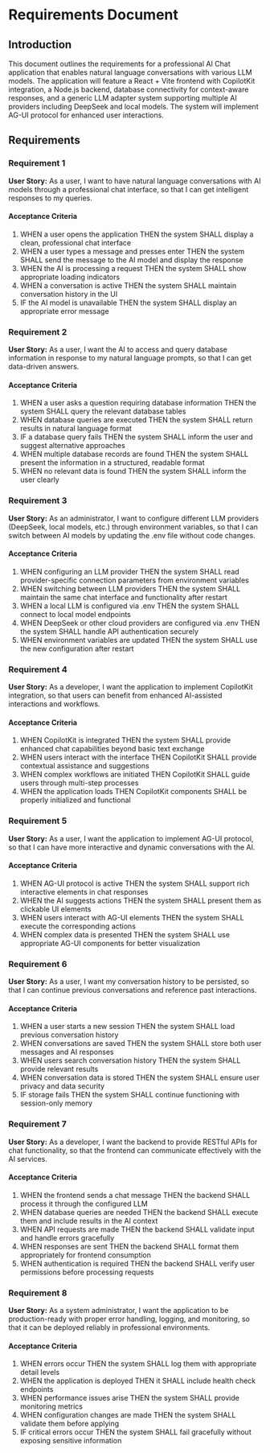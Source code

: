 # Requirements Document

## Introduction

This document outlines the requirements for a professional AI Chat application that enables natural language conversations with various LLM models. The application will feature a React + Vite frontend with CopilotKit integration, a Node.js backend, database connectivity for context-aware responses, and a generic LLM adapter system supporting multiple AI providers including DeepSeek and local models. The system will implement AG-UI protocol for enhanced user interactions.

## Requirements

### Requirement 1

**User Story:** As a user, I want to have natural language conversations with AI models through a professional chat interface, so that I can get intelligent responses to my queries.

#### Acceptance Criteria

1. WHEN a user opens the application THEN the system SHALL display a clean, professional chat interface
2. WHEN a user types a message and presses enter THEN the system SHALL send the message to the AI model and display the response
3. WHEN the AI is processing a request THEN the system SHALL show appropriate loading indicators
4. WHEN a conversation is active THEN the system SHALL maintain conversation history in the UI
5. IF the AI model is unavailable THEN the system SHALL display an appropriate error message

### Requirement 2

**User Story:** As a user, I want the AI to access and query database information in response to my natural language prompts, so that I can get data-driven answers.

#### Acceptance Criteria

1. WHEN a user asks a question requiring database information THEN the system SHALL query the relevant database tables
2. WHEN database queries are executed THEN the system SHALL return results in natural language format
3. IF a database query fails THEN the system SHALL inform the user and suggest alternative approaches
4. WHEN multiple database records are found THEN the system SHALL present the information in a structured, readable format
5. WHEN no relevant data is found THEN the system SHALL inform the user clearly

### Requirement 3

**User Story:** As an administrator, I want to configure different LLM providers (DeepSeek, local models, etc.) through environment variables, so that I can switch between AI models by updating the .env file without code changes.

#### Acceptance Criteria

1. WHEN configuring an LLM provider THEN the system SHALL read provider-specific connection parameters from environment variables
2. WHEN switching between LLM providers THEN the system SHALL maintain the same chat interface and functionality after restart
3. WHEN a local LLM is configured via .env THEN the system SHALL connect to local model endpoints
4. WHEN DeepSeek or other cloud providers are configured via .env THEN the system SHALL handle API authentication securely
5. WHEN environment variables are updated THEN the system SHALL use the new configuration after restart

### Requirement 4

**User Story:** As a developer, I want the application to implement CopilotKit integration, so that users can benefit from enhanced AI-assisted interactions and workflows.

#### Acceptance Criteria

1. WHEN CopilotKit is integrated THEN the system SHALL provide enhanced chat capabilities beyond basic text exchange
2. WHEN users interact with the interface THEN CopilotKit SHALL provide contextual assistance and suggestions
3. WHEN complex workflows are initiated THEN CopilotKit SHALL guide users through multi-step processes
4. WHEN the application loads THEN CopilotKit components SHALL be properly initialized and functional

### Requirement 5

**User Story:** As a user, I want the application to implement AG-UI protocol, so that I can have more interactive and dynamic conversations with the AI.

#### Acceptance Criteria

1. WHEN AG-UI protocol is active THEN the system SHALL support rich interactive elements in chat responses
2. WHEN the AI suggests actions THEN the system SHALL present them as clickable UI elements
3. WHEN users interact with AG-UI elements THEN the system SHALL execute the corresponding actions
4. WHEN complex data is presented THEN the system SHALL use appropriate AG-UI components for better visualization

### Requirement 6

**User Story:** As a user, I want my conversation history to be persisted, so that I can continue previous conversations and reference past interactions.

#### Acceptance Criteria

1. WHEN a user starts a new session THEN the system SHALL load previous conversation history
2. WHEN conversations are saved THEN the system SHALL store both user messages and AI responses
3. WHEN users search conversation history THEN the system SHALL provide relevant results
4. WHEN conversation data is stored THEN the system SHALL ensure user privacy and data security
5. IF storage fails THEN the system SHALL continue functioning with session-only memory

### Requirement 7

**User Story:** As a developer, I want the backend to provide RESTful APIs for chat functionality, so that the frontend can communicate effectively with the AI services.

#### Acceptance Criteria

1. WHEN the frontend sends a chat message THEN the backend SHALL process it through the configured LLM
2. WHEN database queries are needed THEN the backend SHALL execute them and include results in the AI context
3. WHEN API requests are made THEN the backend SHALL validate input and handle errors gracefully
4. WHEN responses are sent THEN the backend SHALL format them appropriately for frontend consumption
5. WHEN authentication is required THEN the backend SHALL verify user permissions before processing requests

### Requirement 8

**User Story:** As a system administrator, I want the application to be production-ready with proper error handling, logging, and monitoring, so that it can be deployed reliably in professional environments.

#### Acceptance Criteria

1. WHEN errors occur THEN the system SHALL log them with appropriate detail levels
2. WHEN the application is deployed THEN it SHALL include health check endpoints
3. WHEN performance issues arise THEN the system SHALL provide monitoring metrics
4. WHEN configuration changes are made THEN the system SHALL validate them before applying
5. IF critical errors occur THEN the system SHALL fail gracefully without exposing sensitive information